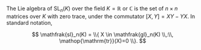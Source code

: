 The Lie algebra of $\mathop{\mathrm{SL}}_n(K)$ over the field $K=\mathbb{R}$ or $\mathbb{C}$ is the set of $n\times n$ matrices over $K$ with zero trace, under the commutator $[X, Y] = XY - YX$. In standard notation,

$$
\mathfrak{sl}_n(K) = \\{ X \in \mathfrak{gl}_n(K) \\,:\\, \mathop{\mathrm{tr}}(X)=0 \\}.
$$
